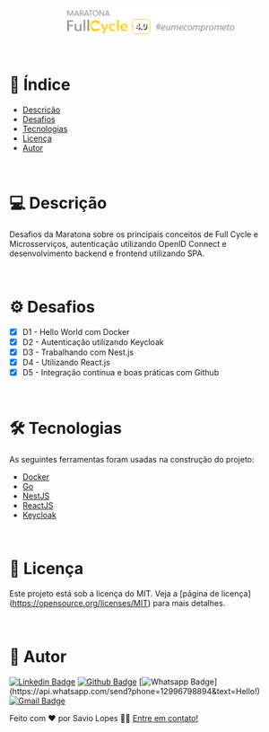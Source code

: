 <p align="center">
  <a href="https://maratona.fullcycle.com.br/" target="blank">
     <img alt="fullcycle" title="fullcycle" src="./assets/logo.png" width="300px" />
  </a>
</p>

<br>

# :memo: Índice

- [Descrição](#sobre)
- [Desafios](#Desafios)
- [Tecnologias](#tecnologias)
- [Licença](#licenca)
- [Autor](#autor)

<br>

<a id="sobre"></a>

#  💻 Descrição

Desafios da Maratona sobre os principais conceitos de Full Cycle e Microsserviços, autenticação utilizando OpenID Connect e desenvolvimento backend e frontend utilizando SPA.


<br>

<a id="Desafios"></a>

# ⚙️ Desafios

- [X] D1 - Hello World com Docker
- [X] D2 - Autenticação utilizando Keycloak
- [X] D3 - Trabalhando com Nest.js
- [X] D4 - Utilizando React.js
- [X] D5 - Integração contínua e boas práticas com Github

<br>

<a id="tecnologias"></a>

# 🛠 Tecnologias

As seguintes ferramentas foram usadas na construção do projeto:

- [Docker](https://www.docker.com)
- [Go](https://golang.org)
- [NestJS](https://nestjs.com)
- [ReactJS](https://reactjs.org)
- [Keycloak](https://www.keycloak.org)

<br>

<a id="licenca"></a>

# :memo: Licença

Este projeto está sob a licença do MIT. Veja a [página de licença] (https://opensource.org/licenses/MIT) para mais detalhes.

<br>

<a id="autor"></a>

# 🦸 Autor
        
[![Linkedin Badge](https://img.shields.io/badge/savio-lopes-blue?style=flat-square&logo=Linkedin&logoColor=white&link=https://https://www.linkedin.com/in/savio-lopes/)](https://www.linkedin.com/in/savio-lopes/) 
[![Github Badge](https://img.shields.io/badge/-Github-000?style=flat-square&logo=Github&logoColor=white&link=https://github.com/savio-2-lopes)](https://github.com/savio-2-lopes)
[![Whatsapp Badge](https://img.shields.io/badge/-Whatsapp-4CA143?style=flat-square&labelColor=4CA143&logo=whatsapp&logoColor=white&link=https://api.whatsapp.com/send?phone=12996798894&text=Hello!)](https://api.whatsapp.com/send?phone=12996798894&text=Hello!)
[![Gmail Badge](https://img.shields.io/badge/-Gmail-c14438?style=flat-square&logo=Gmail&logoColor=white&link=mailto:savioaugulopes@gmail.com)](mailto:savioaugulopes@gmail.com)


Feito com ❤️ por Savio Lopes 👋🏽 [Entre em contato!](https://www.linkedin.com/in/savio-lopes/)
